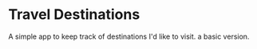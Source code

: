 # Travel Destinations

A simple app to keep track of destinations I'd like to visit.
a basic version.
